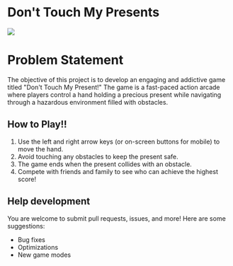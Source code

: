 # Don't Touch My Presents


![](https://img.itch.zone/aW1hZ2UvMTgyNzExMi8xMDcyNTIzOS5naWY=/347x500/1OA7GI.gif)


# Problem Statement

The objective of this project is to develop an engaging and addictive game titled "Don't Touch My Present!" The game is a fast-paced action arcade where players control a hand holding a precious present while navigating through a hazardous environment filled with obstacles.

## How to Play!!

1. Use the left and right arrow keys (or on-screen buttons for mobile) to move the hand.
2. Avoid touching any obstacles to keep the present safe.
3. The game ends when the present collides with an obstacle.
4. Compete with friends and family to see who can achieve the highest score!


## Help development

You are welcome to submit pull requests, issues, and more! Here are some suggestions:

* Bug fixes
* Optimizations
* New game modes  

